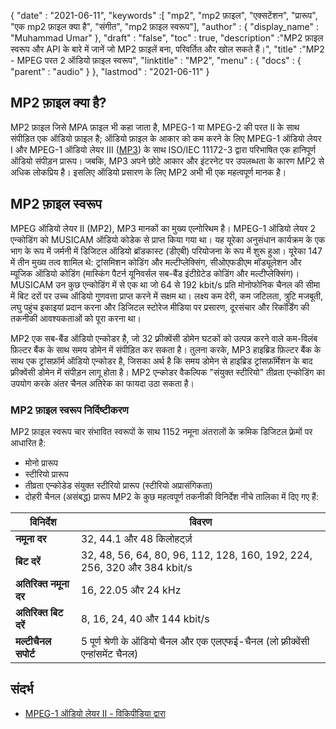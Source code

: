 {
  "date" : "2021-06-11",
  "keywords" :[ "mp2", "mp2 फ़ाइल", "एक्सटेंशन", "प्रारूप", "एक mp2 फ़ाइल क्या है", "संगीत", "mp2 फ़ाइल स्वरूप"],
  "author" : {
    "display_name" : "Muhammad Umar"
},
  "draft" : "false",
  "toc" : true,
  "description" :"MP2 फ़ाइल स्वरूप और API के बारे में जानें जो MP2 फ़ाइलें बना, परिवर्तित और खोल सकते हैं।",
  "title" :"MP2 - MPEG परत 2 ऑडियो फ़ाइल स्वरूप",
  "linktitle" : "MP2",
  "menu" : {
    "docs" : {
      "parent" : "audio"
}
},
  "lastmod" : "2021-06-11"
}

## MP2 फ़ाइल क्या है?

MP2 फ़ाइल जिसे MPA फ़ाइल भी कहा जाता है, MPEG-1 या MPEG-2 की परत II के साथ संपीड़ित एक ऑडियो फ़ाइल है; ऑडियो फ़ाइल के आकार को कम करने के लिए MPEG-1 ऑडियो लेयर I और MPEG-1 ऑडियो लेयर III ([MP3](/hi/audio/mp3/)) के साथ ISO/IEC 11172-3 द्वारा परिभाषित एक हानिपूर्ण ऑडियो संपीड़न प्रारूप। जबकि, MP3 अपने छोटे आकार और इंटरनेट पर उपलब्धता के कारण MP2 से अधिक लोकप्रिय है। इसलिए ऑडियो प्रसारण के लिए MP2 अभी भी एक महत्वपूर्ण मानक है।

## MP2 फ़ाइल स्वरूप

MPEG ऑडियो लेयर II (MP2), MP3 मानकों का मुख्य एल्गोरिथम है। MPEG-1 ऑडियो लेयर 2 एन्कोडिंग को MUSICAM ऑडियो कोडेक से प्राप्त किया गया था। यह यूरेका अनुसंधान कार्यक्रम के एक भाग के रूप में जर्मनी में डिजिटल ऑडियो ब्रॉडकास्ट (डीएबी) परियोजना के रूप में शुरू हुआ। यूरेका 147 में तीन मुख्य तत्व शामिल थे: ट्रांसमिशन कोडिंग और मल्टीप्लेक्सिंग, सीओएफडीएम मॉड्यूलेशन और म्यूजिक ऑडियो कोडिंग (मास्किंग पैटर्न यूनिवर्सल सब-बैंड इंटीग्रेटेड कोडिंग और मल्टीप्लेक्सिंग)। MUSICAM उन कुछ एन्कोडिंग में से एक था जो 64 से 192 kbit/s प्रति मोनोफोनिक चैनल की सीमा में बिट दरों पर उच्च ऑडियो गुणवत्ता प्राप्त करने में सक्षम था। लक्ष्य कम देरी, कम जटिलता, त्रुटि मजबूती, लघु पहुंच इकाइयां प्रदान करना और डिजिटल स्टोरेज मीडिया पर प्रसारण, दूरसंचार और रिकॉर्डिंग की तकनीकी आवश्यकताओं को पूरा करना था।

MP2 एक सब-बैंड ऑडियो एन्कोडर है, जो 32 फ़्रीक्वेंसी डोमेन घटकों को उत्पन्न करने वाले कम-विलंब फ़िल्टर बैंक के साथ समय डोमेन में संपीड़ित कर सकता है। तुलना करके, MP3 हाइब्रिड फ़िल्टर बैंक के साथ एक ट्रांसफ़ॉर्म ऑडियो एन्कोडर है, जिसका अर्थ है कि समय डोमेन से हाइब्रिड ट्रांसफ़ॉर्मेशन के बाद फ़्रीक्वेंसी डोमेन में संपीड़न लागू होता है। MP2 एन्कोडर वैकल्पिक "संयुक्त स्टीरियो" तीव्रता एन्कोडिंग का उपयोग करके अंतर चैनल अतिरेक का फायदा उठा सकता है।

### MP2 फ़ाइल स्वरूप निर्दिष्टीकरण

MP2 फ़ाइल स्वरूप चार संभावित स्वरूपों के साथ 1152 नमूना अंतरालों के क्रमिक डिजिटल फ़्रेमों पर आधारित है:

- मोनो प्रारूप
- स्टीरियो प्रारूप
- तीव्रता एन्कोडेड संयुक्त स्टीरियो प्रारूप (स्टीरियो अप्रासंगिकता)
- दोहरी चैनल (असंबद्ध) प्रारूप
MP2 के कुछ महत्वपूर्ण तकनीकी विनिर्देश नीचे तालिका में दिए गए हैं:

|विनिर्देश| विवरण|
---|---|
|**नमूना दर**| 32, 44.1 और 48 किलोहर्ट्ज़ |
|**बिट दरें**|32, 48, 56, 64, 80, 96, 112, 128, 160, 192, 224, 256, 320 और 384 kbit/s|
|**अतिरिक्त नमूना दर**|16, 22.05 और 24 kHz|
|**अतिरिक्त बिट दरें**|8, 16, 24, 40 और 144 kbit/s|
|**मल्टीचैनल सपोर्ट**|5 पूर्ण श्रेणी के ऑडियो चैनल और एक एलएफई-चैनल (लो फ़्रीक्वेंसी एन्हांसमेंट चैनल)|

## संदर्भ ##

* [MPEG-1 ऑडियो लेयर II - विकिपीडिया द्वारा](https://en.wikipedia.org/wiki/MPEG-1_Audio_Layer_II)

